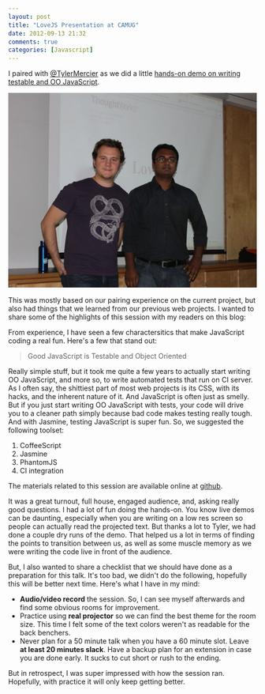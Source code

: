 ```yaml
---
layout: post
title: "LoveJS Presentation at CAMUG"
date: 2012-09-13 21:32
comments: true
categories: [Javascript]
---
```


I paired with [@TylerMercier](http://codecuriosity.com) as we did a little [hands-on demo on writing testable and OO JavaScript](http://www.meetup.com/Calgary-Agile-Methods-User-Group/events/79722562/).

![Presenting with Tyler](/images/LoveJS.jpg)

This was mostly based on our pairing experience on the current project, but also had things that we learned from our previous web projects. I wanted to share some of the highlights of this session with my readers on this blog:

From experience, I have seen a few charactersitics that make JavaScript coding a real fun. Here's a few that stand out:

>Good JavaScript is Testable and Object Oriented

Really simple stuff, but it took me quite a few years to actually start writing OO JavaScript, and more so, to write automated tests that run on CI server. As I often say, the shittiest part of most web projects is its CSS, with its hacks, and the inherent nature of it. And JavaScript is often just as smelly. But if you just start writing OO JavaScript with tests, your code will drive you to a cleaner path simply because bad code makes testing really tough. And with Jasmine, testing JavaScript is super fun. So, we suggested the following toolset:

1. CoffeeScript
2. Jasmine
3. PhantomJS
4. CI integration

The materials related to this session are available online at [github](http://codecuriosity.com/love_javascript).

It was a great turnout, full house, engaged audience, and, asking really good questions. I had a lot of fun doing the hands-on. You know live demos can be daunting, especially when you are writing on a low res screen so people can actually read the projected text. But thanks a lot to Tyler, we had done a couple dry runs of the demo. That helped us a lot in terms of finding the points to transition between us, as well as some muscle memory as we were writing the code live in front of the audience.

But, I also wanted to share a checklist that we should have done as a preparation for this talk. It's too bad, we didn't do the following, hopefully this will be better next time. Here's what I have in my mind:

* **Audio/video record** the session. So, I can see myself afterwards and find some obvious rooms for improvement.
* Practice using **real projector** so we can find the best theme for the room size. This time I felt some of the text colors weren't as readable for the back benchers.
* Never plan for a 50 minute talk when you have a 60 minute slot. Leave **at least 20 minutes slack**. Have a backup plan for an extension in case you are done early. It sucks to cut short or rush to the ending.

But in retrospect, I was super impressed with how the session ran. Hopefully, with practice it will only keep getting better.

